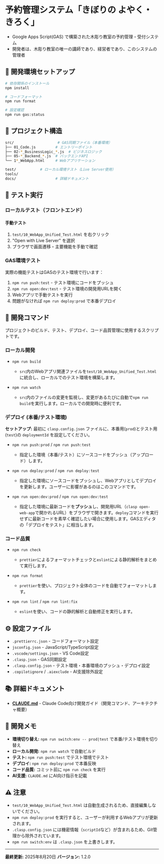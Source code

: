 # 予約管理システム「きぼりの よやく・きろく」

- Google Apps Script(GAS) で構築された木彫り教室の予約管理・受付システム
- 開発者は、木彫り教室の唯一の講師であり、経営者であり、このシステムの管理者

## 🚀 **開発環境セットアップ**

```bash
# 依存関係のインストール
npm install

# コードフォーマット
npm run format

# 設定確認
npm run gas:status
```

## 📁 **プロジェクト構造**

```bash
src/                    # GAS同期ファイル（本番環境）
├── 01_Code.js         # エントリーポイント
├── 02-*_BusinessLogic_*.js  # ビジネスロジック
├── 05-*_Backend_*.js  # バックエンドAPI
└── 1*_WebApp.html     # Webアプリケーション

test/           # ローカル環境テスト（Live Server使用）
tools/
docs/                  # 詳細ドキュメント
```

## 🧪 **テスト実行**

### ローカルテスト（フロントエンド）

#### 手動テスト

1. `test/10_WebApp_Unified_Test.html` を右クリック
2. "Open with Live Server" を選択
3. ブラウザで画面遷移・主要機能を手動で確認

### GAS環境テスト

実際の機能テストはGASのテスト環境で行います：

1. `npm run push:test` - テスト環境にコードをプッシュ
2. `npm run open:dev:test` - テスト環境の開発用URLを開く
3. Webアプリで手動テストを実行
4. 問題がなければ `npm run deploy:prod` で本番デプロイ

## 🔧 開発コマンド

プロジェクトのビルド、テスト、デプロイ、コード品質管理に使用するスクリプトです。

### ローカル開発

- `npm run build`
  - `src`内のWebアプリ関連ファイルを`test/10_WebApp_Unified_Test.html`に統合し、ローカルでのテスト環境を構築します。

- `npm run watch`
  - `src`内のファイルの変更を監視し、変更があるたびに自動で`npm run build`を実行します。ローカルでの開発時に便利です。

### デプロイ (本番/テスト環境)

**セットアップ:** 最初に `clasp.config.json` ファイルに、本番用(`prod`)とテスト用(`test`)の
`deploymentId` を設定してください。

- `npm run push:prod` / `npm run push:test`
  - 指定した環境（本番/テスト）にソースコードをプッシュ（アップロード）します。

- `npm run deploy:prod` / `npm run deploy:test`
  - 指定した環境にソースコードをプッシュし、Webアプリとしてデプロイを更新します。ユーザーに影響があるのはこのコマンドです。

- `npm run open:dev:prod` / `npm run open:dev:test`
  - 指定した環境に最新コードを**プッシュ**し、開発用URL（`clasp open-web-app`で開かれるURL）をブラウザで開きます。`deploy`コマンドを実行せずに最新コードを素早く確認したい場合に使用します。GASエディタの「デプロイをテスト」に相当します。

### コード品質

- `npm run check`
  - `prettier`によるフォーマットチェックと`eslint`による静的解析をまとめて実行します。

- `npm run format`
  - `prettier`を使い、プロジェクト全体のコードを自動でフォーマットします。

- `npm run lint` / `npm run lint:fix`
  - `eslint`を使い、コードの静的解析と自動修正を実行します。

## ⚙️ **設定ファイル**

- `.prettierrc.json` - コードフォーマット設定
- `jsconfig.json` - JavaScript/TypeScript設定
- `.vscode/settings.json` - VS Code設定
- `.clasp.json` - GAS同期設定
- `.clasp.config.json` - テスト環境・本番環境のプッシュ・デプロイ設定
- `.copilotignore` / `.aiexclude` - AI支援除外設定

## 📚 **詳細ドキュメント**

- **[CLAUDE.md](CLAUDE.md)** - Claude Code向け開発ガイド（開発コマンド、アーキテクチャ概要）

## 📝 **開発メモ**

- **環境切り替え:** `npm run switch:env -- prod|test` で本番/テスト環境を切り替え
- **ローカル開発:** `npm run watch` で自動ビルド
- **テスト:** `npm run push:test` でテスト環境でテスト
- **デプロイ:** `npm run deploy:prod` で本番反映
- **コード品質:** コミット前に `npm run check` を実行
- **AI支援:** `CLAUDE.md` にAI向け指示を記載

## ⚠️ **注意**

- `test/10_WebApp_Unified_Test.html` は自動生成されるため、直接編集しないでください。
- `npm run deploy:prod` を実行すると、ユーザーが利用するWebアプリが更新されます。
- `.clasp.config.json` には機密情報（`scriptId`など）が含まれるため、Git管理から除外されています。
- `npm run switch:env` は `.clasp.json` を上書きします。

---

**最終更新:** 2025年8月20日 **バージョン:** 1.2.0
